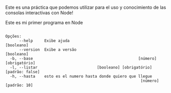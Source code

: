 Este es una práctica que podemos utilizar para el uso y conocimiento de las consolas interactivas con Node!

Este es mi primer programa en Node

```

Opções:
      --help     Exibe ajuda                                          [booleano]     
      --version  Exibe a versão                                       [booleano]     
  -b, --base                                              [número] [obrigatório]     
  -l, --listar                          [booleano] [obrigatório] [padrão: false]     
  -h, --hasta    esto es el numero hasta donde quiero que llegue
                                                           [número] [padrão: 10] 

```